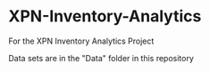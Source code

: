 # XPN-Inventory-Analytics

For the XPN Inventory Analytics Project

Data sets are in the "Data" folder in this repository
